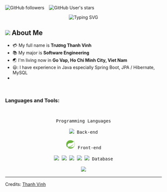 <img alt="GitHub followers" src="https://img.shields.io/github/followers/thanhvinh941?style=social"> &nbsp;&nbsp; <img alt="GitHub User's stars" src="https://img.shields.io/github/stars/thanhvinh941?style=social">

<div align="center">
 <img src="https://readme-typing-svg.herokuapp.com?font=Square+Peg&size=80&color=BDF7EB&center=true&vCenter=true&width=1000&height=120&lines=Well+come+to+my+profile!;Hi+There!+I'm+Thanh+Vinh;Software+Engineer+;Java+Developer" alt="Typing SVG" />
</div>

## <img src="https://raw.githubusercontent.com/nixin72/nixin72/master/wave.gif" width="30px"></img> About Me

- :credit_card: My full name is **Trương Thanh Vinh**   
- :books: My major is **Software Engineering**
- :earth_asia: I'm living now in **Go Vap, Ho Chi Minh City, Viet Nam**
- 😃: I have experience in Java especially Spring Boot, JPA / Hibernate, MySQL
- 
<br>

### Languages and Tools:  
 
<br>
<p  align="center">
  <kbd>
    <kbd>Programming Languages</kbd>
    <br>
    <br>
    <img width="30px" src="https://cdn.jsdelivr.net/gh/devicons/devicon/icons/java/java-plain.svg" /> 
  </kbd>
  <kbd>
    <kbd>Back-end</kbd>
    <br>
    <br>
    <img width="30px" src="https://raw.githubusercontent.com/github/explore/80688e429a7d4ef2fca1e82350fe8e3517d3494d/topics/spring-boot/spring-boot.png" />
  </kbd>
  <kbd>
    <kbd>Front-end</kbd>
    <br>
    <br>
    <img width="30px" src="https://cdn.jsdelivr.net/gh/devicons/devicon/icons/html5/html5-original.svg" /> 
    <img width="30px" src="https://cdn.jsdelivr.net/gh/devicons/devicon/icons/css3/css3-plain.svg" /> 
    <img width="30px" src="https://cdn.jsdelivr.net/gh/devicons/devicon/icons/bootstrap/bootstrap-plain.svg" /> 
    <img width="30px" src="https://cdn.jsdelivr.net/gh/devicons/devicon/icons/angularjs/angularjs-plain.svg" />
    <img width="30px" src="https://cdn.jsdelivr.net/gh/devicons/devicon/icons/javascript/javascript-original.svg" />
  </kbd>
  <kbd>
    <kbd>Database</kbd>
    <br>
    <br>
    <img width="30px" src="https://cdn.jsdelivr.net/gh/devicons/devicon/icons/mysql/mysql-plain.svg" />
  </kbd>
</p>

-----
Credits: [Thanh Vinh](https://github.com/thanhvinh941)

